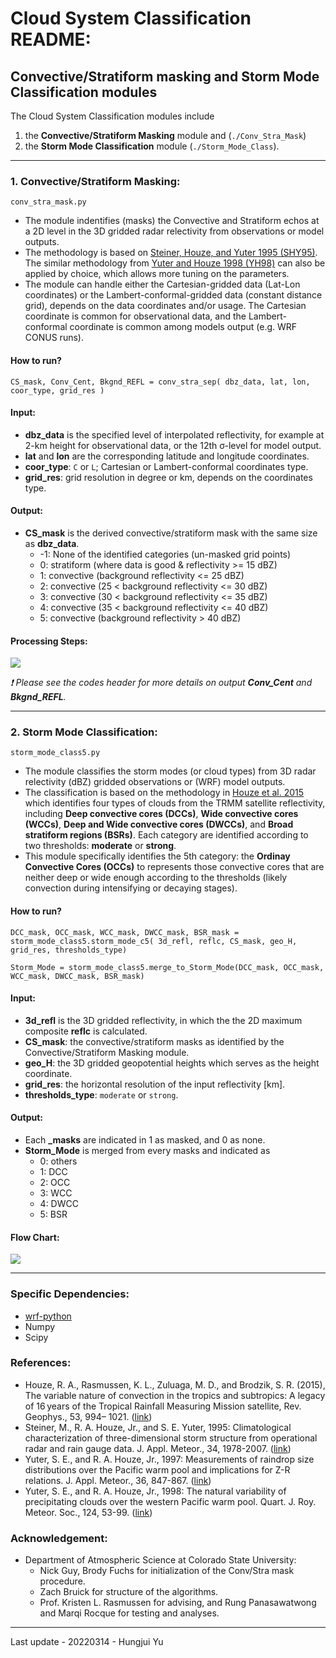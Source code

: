 # Cloud System Classification README:
## Convective/Stratiform masking and Storm Mode Classification modules

The Cloud System Classification modules include 
1. the **Convective/Stratiform Masking** module and (`./Conv_Stra_Mask`)
2. the **Storm Mode Classification** module (`./Storm_Mode_Class`).

------

### 1. Convective/Stratiform Masking:

`conv_stra_mask.py`

* The module indentifies (masks) the Convective and Stratiform echos at a 2D level in the 3D gridded radar relectivity from observations or model outputs.
* The methodology is based on [Steiner, Houze, and Yuter 1995 (SHY95)](https://journals.ametsoc.org/view/journals/apme/34/9/1520-0450_1995_034_1978_ccotds_2_0_co_2.xml). The similar methodology from [Yuter and Houze 1998 (YH98)](https://atmos.uw.edu/MG/PDFs/QJR98_yute_natural.pdf) can also be applied by choice, which allows more tuning on the parameters.
* The module can handle either the Cartesian-gridded data (Lat-Lon coordinates) or the Lambert-conformal-gridded data (constant distance grid), depends on the data coordinates and/or usage. The Cartesian coordinate is common for observational data, and the Lambert-conformal coordinate is common among models output (e.g. WRF CONUS runs).

#### How to run?
```
CS_mask, Conv_Cent, Bkgnd_REFL = conv_stra_sep( dbz_data, lat, lon, coor_type, grid_res )
```

#### Input:
  *  **dbz_data** is the specified level of interpolated reflectivity, for example at 2-km height for observational data, or the 12th &sigma;-level for model output. 
  * **lat** and **lon** are the corresponding latitude and longitude coordinates.
  * **coor_type**: `C` or `L`; Cartesian or Lambert-conformal coordinates type.
  * **grid_res**: grid resolution in degree or km, depends on the coordinates type.

#### Output:
  * **CS_mask** is the derived convective/stratiform mask with the same size as **dbz_data**.
    * -1: None of the identified categories (un-masked grid points)
    * 0: stratiform (where data is good & reflectivity >= 15 dBZ)
    * 1: convective (background reflectivity <= 25 dBZ)
    * 2: convective (25 < background reflectivity <= 30 dBZ)
    * 3: convective (30 < background reflectivity <= 35 dBZ)
    * 4: convective (35 < background reflectivity <= 40 dBZ)
    * 5: convective (background reflectivity > 40 dBZ)

#### Processing Steps:
![](https://github.com/yuhungjui/Cloud_System_Classification/blob/main/Conv_Stra_Mask/Conv_Stra_Mask_steps.png)

*:heavy_exclamation_mark: Please see the codes header for more details on output **Conv_Cent** and **Bkgnd_REFL**.*

------

### 2. Storm Mode Classification:

`storm_mode_class5.py`

* The module classifies the storm modes (or cloud types) from 3D radar relectivity (dBZ) gridded observations or (WRF) model outputs. 
* The classification is based on the methodology in [Houze et al. 2015](https://agupubs.onlinelibrary.wiley.com/doi/10.1002/2015RG000488) which identifies four types of clouds from the TRMM satellite reflectivity, including **Deep convective cores (DCCs)**, **Wide convective cores (WCCs)**, **Deep and Wide convective cores (DWCCs)**, and **Broad stratiform regions (BSRs)**. Each category are identified according to two thresholds: **moderate** or **strong**.
* This module specifically identifies the 5th category: the **Ordinay Convective Cores (OCCs)** to represents those convective cores that are neither deep or wide enough according to the thresholds (likely convection during intensifying or decaying stages).

#### How to run?
```
DCC_mask, OCC_mask, WCC_mask, DWCC_mask, BSR_mask = storm_mode_class5.storm_mode_c5( 3d_refl, reflc, CS_mask, geo_H, grid_res, thresholds_type)
```
```
Storm_Mode = storm_mode_class5.merge_to_Storm_Mode(DCC_mask, OCC_mask, WCC_mask, DWCC_mask, BSR_mask)
```

#### Input:
  * **3d_refl** is the 3D gridded reflectivity, in which the the 2D maximum composite **reflc** is calculated.
  * **CS_mask**: the convective/stratiform masks as identified by the Convective/Stratiform Masking module.
  * **geo_H**: the 3D gridded geopotential heights which serves as the height coordinate.
  * **grid_res**: the horizontal resolution of the input reflectivity [km].
  * **thresholds_type**: `moderate` or `strong`.

#### Output:
  * Each **_masks** are indicated in 1 as masked, and 0 as none.
  * **Storm_Mode** is merged from every masks and indicated as 
    * 0: others
    * 1: DCC
    * 2: OCC
    * 3: WCC
    * 4: DWCC
    * 5: BSR

#### Flow Chart:
![](https://github.com/yuhungjui/Cloud_System_Classification/blob/main/Storm_Mode_Class/Storm_Mode_Class_flow.png)

------

### Specific Dependencies:

* [wrf-python](https://wrf-python.readthedocs.io/en/latest/index.html)
* Numpy
* Scipy

### References:

* Houze, R. A., Rasmussen, K. L., Zuluaga, M. D., and Brodzik, S. R. (2015), The variable nature of convection in the tropics and subtropics: A legacy of 16 years of the Tropical Rainfall Measuring Mission satellite, Rev. Geophys., 53, 994– 1021. ([link](https://agupubs.onlinelibrary.wiley.com/action/showCitFormats?doi=10.1002%2F2015RG000488))
* Steiner, M., R. A. Houze, Jr., and S. E. Yuter, 1995: Climatological characterization of three-dimensional storm structure from operational radar and rain gauge data. J. Appl. Meteor., 34, 1978-2007. ([link](https://atmos.uw.edu/MG/PDFs/JAM95_stei_climatological.pdf))
* Yuter, S. E., and R. A. Houze, Jr., 1997: Measurements of raindrop size distributions over the Pacific warm pool and implications for Z-R relations. J. Appl. Meteor., 36, 847-867. ([link](https://atmos.uw.edu/MG/PDFs/JAM97_yute_measurements.pdf))
* Yuter, S. E., and R. A. Houze, Jr., 1998: The natural variability of precipitating clouds over the western Pacific warm pool. Quart. J. Roy. Meteor. Soc., 124, 53-99. ([link](https://atmos.uw.edu/MG/PDFs/QJR98_yute_natural.pdf))

### Acknowledgement:

* Department of Atmospheric Science at Colorado State University: 
  * Nick Guy, Brody Fuchs for initialization of the Conv/Stra mask procedure.
  * Zach Bruick for structure of the algorithms.
  * Prof. Kristen L. Rasmussen for advising, and Rung Panasawatwong and Marqi Rocque for testing and analyses.

------

Last update - 20220314 - Hungjui Yu
